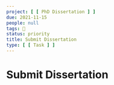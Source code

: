```yaml
---
project: [ [ PhD Dissertation ] ]
due: 2021-11-15
people: null
tags: 🧨
status: priority
title: Submit Dissertation
type: [ [ Task ] ]
---
```


# Submit Dissertation